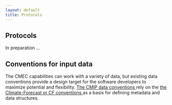 ```yaml
---
layout: default
title: Protocols
---
```


## Protocols

In preparation ...

Conventions for input data
------

The CMEC capabilities can work with a variety of data, but existing data conventions provide a design target for the software developers to maximize potential and flexibility.  <a href="https://pcmdi.llnl.gov/CMIP6/Guide/modelers.html#5-model-output-requirements"> The CMIP data conventions </a> rely on the <a href="https://pcmdi.llnl.gov/CMIP6/Guide/modelers.html#5-model-output-requirements"> the Climate-Forecast or CF conventions </a> as a basis for defining metadata and data structures.
